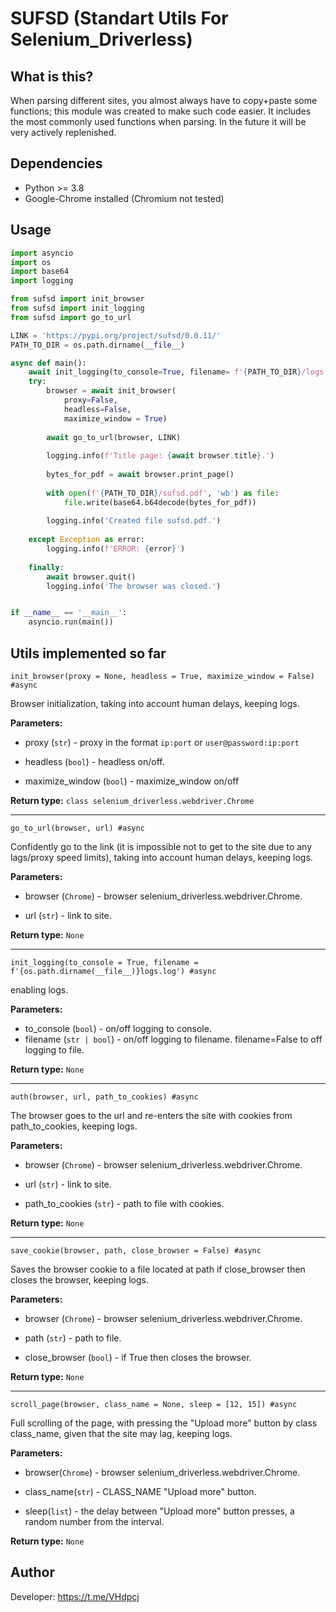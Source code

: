# SUFSD (Standart Utils For Selenium_Driverless)



## What is this?

When parsing different sites, you almost always have to copy+paste some functions; this module was created to make such code easier. It includes the most commonly used functions when parsing. In the future it will be very actively replenished.



## Dependencies



- Python >= 3.8
- Google-Chrome installed (Chromium not tested)



## Usage

```python
import asyncio
import os
import base64
import logging

from sufsd import init_browser
from sufsd import init_logging
from sufsd import go_to_url

LINK = 'https://pypi.org/project/sufsd/0.0.11/'
PATH_TO_DIR = os.path.dirname(__file__)

async def main():
    await init_logging(to_console=True, filename= f'{PATH_TO_DIR}/logs.log')
    try:
        browser = await init_browser(
            proxy=False,
            headless=False,
            maximize_window = True)
        
        await go_to_url(browser, LINK)
        
        logging.info(f'Title page: {await browser.title}.')
        
        bytes_for_pdf = await browser.print_page()
        
        with open(f'{PATH_TO_DIR}/sufsd.pdf', 'wb') as file:
            file.write(base64.b64decode(bytes_for_pdf))
        
        logging.info('Created file sufsd.pdf.')
        
    except Exception as error:
        logging.info(f'ERROR: {error}')
    
    finally:
        await browser.quit()
        logging.info('The browser was closed.')


if __name__ == '__main__':
    asyncio.run(main())
```



## Utils implemented so far

`init_browser(proxy = None, headless = True, maximize_window = False) #async`

Browser initialization, taking into account human delays, keeping logs.
     

**Parameters:**    

- proxy (`str`)  -  proxy in the format `ip:port` or `user@password:ip:port`

- headless (`bool`)  -  headless on/off.

- maximize_window (`bool`)  -  maximize_window on/off

**Return type:**   `class selenium_driverless.webdriver.Chrome`

------

`go_to_url(browser, url) #async`

Сonfidently go to the link (it is impossible not to get to the site due to any lags/proxy speed limits), taking into account human delays, keeping logs.

**Parameters:**    

- browser (`Chrome`)  -  browser selenium_driverless.webdriver.Chrome.

- url (`str`)  -  link to site.

**Return type:**    `None`

------

`init_logging(to_console = True, filename = f'{os.path.dirname(__file__)}logs.log') #async`

enabling logs.

**Parameters:**   

- to_console (`bool`)  -  on/off logging to console.
- filename (`str | bool`)  -  on/off logging to filename. filename=False to off logging to file.

**Return type:**  `None`

------

`auth(browser, url, path_to_cookies) #async`

The browser goes to the url and re-enters the site with cookies from path_to_cookies, keeping logs.

**Parameters:**    

- browser (`Chrome`)  -  browser selenium_driverless.webdriver.Chrome.

- url (`str`)  -  link to site.

- path_to_cookies (`str`)  -  path to file with cookies.

**Return type:**    `None`

------

`save_cookie(browser, path, close_browser = False) #async`

Saves the browser cookie to a file located at path if close_browser then closes the browser, keeping logs.

**Parameters:**    

- browser (`Chrome`)  -  browser selenium_driverless.webdriver.Chrome.

- path (`str`)  - path to file.

- close_browser (`bool`)  -  if True then closes the browser.

**Return type:**    `None`

------

`scroll_page(browser, class_name = None, sleep = [12, 15]) #async`

Full scrolling of the page, with pressing the "Upload more" button by class class_name, given that the site may lag, keeping logs.

**Parameters:**

- browser(`Chrome`)  -  browser selenium_driverless.webdriver.Chrome.

- class_name(`str`)  -  CLASS_NAME "Upload more" button.

- sleep(`list`)  -  the delay between "Upload more" button presses, a random number from the interval.

**Return type:**    `None`



## Author

Developer: https://t.me/VHdpcj